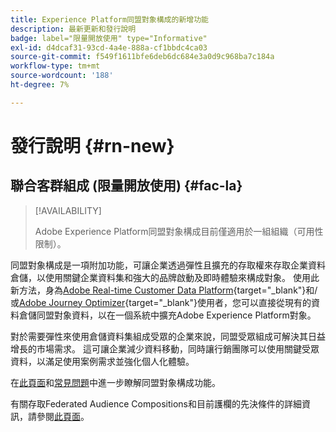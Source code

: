 ```yaml
---
title: Experience Platform同盟對象構成的新增功能
description: 最新更新和發行說明
badge: label="限量開放使用" type="Informative"
exl-id: d4dcaf31-93cd-4a4e-888a-cf1bbdc4ca03
source-git-commit: f549f1611bfe6deb6dc684e3a0d9c968ba7c184a
workflow-type: tm+mt
source-wordcount: '188'
ht-degree: 7%

---
```


# 發行說明 {#rn-new}

## 聯合客群組成 (限量開放使用) {#fac-la}

>[!AVAILABILITY]
>
>Adobe Experience Platform同盟對象構成目前僅適用於一組組織（可用性限制）。
>

同盟對象構成是一項附加功能，可讓企業透過彈性且擴充的存取權來存取企業資料倉儲，以使用關鍵企業資料集和強大的品牌啟動及即時體驗來構成對象。 使用此新方法，身為[Adobe Real-time Customer Data Platform](https://experienceleague.adobe.com/zh-hant/docs/experience-platform/segmentation/home){target="_blank"}和/或[Adobe Journey Optimizer](https://experienceleague.adobe.com/zh-hant/docs/journey-optimizer/using/ajo-home){target="_blank"}使用者，您可以直接從現有的資料倉儲同盟對象資料，以在一個系統中擴充Adobe Experience Platform對象。

對於需要彈性來使用倉儲資料集組成受眾的企業來說，同盟受眾組成可解決其日益增長的市場需求。 這可讓企業減少資料移動，同時讓行銷團隊可以使用關鍵受眾資料，以滿足使用案例需求並強化個人化體驗。  

在[此頁面](get-started.md)和[常見問題](faq.md)中進一步瞭解同盟對象構成功能。

有關存取Federated Audience Compositions和目前護欄的先決條件的詳細資訊，請參閱[此頁面](access-prerequisites.md)。


